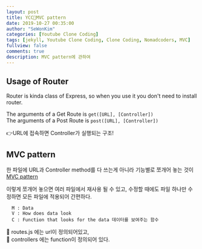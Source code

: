 ```yaml
---
layout: post
title: YCC📄MVC pattern
date: 2019-10-27 00:35:00
author: "SeWonKim"
categories: [Youtube Clone Coding]
tags: [jekyll, Youtube Clone Coding, Clone Coding, Nomadcoders, MVC]
fullview: false
comments: true
description: MVC pattern에 관하여
---
```


## Usage of Router
Router is kinda class of Express, so when you use it you don't need to install router.

The arguments of a Get Route is `get([URL], [Controller])`   
The arguments of a Post Route is `post([URL], [Controller])` 

👉URL에 접속하면 Controller가 실행되는 구조!

## MVC pattern
한 파일에 URL과 Controller method를 다 쓰는게 아니라 기능별로 쪼개어 놓는 것이 [MVC pattern](https://ko.wikipedia.org/wiki/%EB%AA%A8%EB%8D%B8-%EB%B7%B0-%EC%BB%A8%ED%8A%B8%EB%A1%A4%EB%9F%AC) 

이렇게 쪼개어 놓으면 여러 파일에서 재사용 될 수 있고, 수정할 때에도 파일 하나만 수정하면 모든 파일에 적용되어 간편하다.

```
  M : Data
  V : How does data look 
  C : Function that looks for the data 데이터를 보여주는 함수
  ```

  📄 routes.js 에는 url이 정의되어있고,     
  📂 controllers 에는 function이 정의되어 있다. 